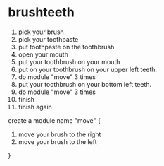 # brushteeth

1. pick your brush
2. pick your toothpaste
3. put toothpaste on the toothbrush 
4. open your mouth
5. put your toothbrush on your mouth
6. put on your toothbrush on your upper left teeth.
7. do module "move" 3 times 
8. put your toothbrush on your bottom left teeth.
9. do module "move" 3 times
10. finish
11. finish again

create a module name "move" {

  1. move your brush to the right
  2. move your brush to the left
  
 }
